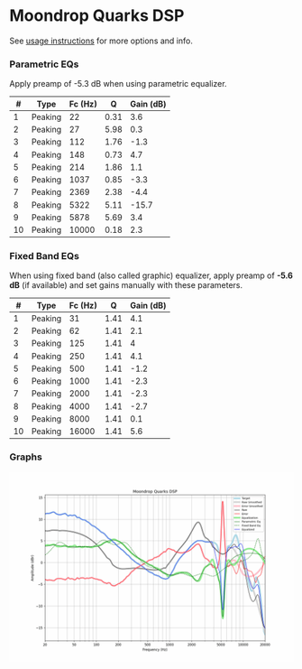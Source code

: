 # Moondrop Quarks DSP
See [usage instructions](https://github.com/jaakkopasanen/AutoEq#usage) for more options and info.

### Parametric EQs
Apply preamp of -5.3 dB when using parametric equalizer.

|   # | Type    |   Fc (Hz) |    Q |   Gain (dB) |
|-----|---------|-----------|------|-------------|
|   1 | Peaking |        22 | 0.31 |         3.6 |
|   2 | Peaking |        27 | 5.98 |         0.3 |
|   3 | Peaking |       112 | 1.76 |        -1.3 |
|   4 | Peaking |       148 | 0.73 |         4.7 |
|   5 | Peaking |       214 | 1.86 |         1.1 |
|   6 | Peaking |      1037 | 0.85 |        -3.3 |
|   7 | Peaking |      2369 | 2.38 |        -4.4 |
|   8 | Peaking |      5322 | 5.11 |       -15.7 |
|   9 | Peaking |      5878 | 5.69 |         3.4 |
|  10 | Peaking |     10000 | 0.18 |         2.3 |

### Fixed Band EQs
When using fixed band (also called graphic) equalizer, apply preamp of **-5.6 dB** (if available) and set gains manually with these parameters.

|   # | Type    |   Fc (Hz) |    Q |   Gain (dB) |
|-----|---------|-----------|------|-------------|
|   1 | Peaking |        31 | 1.41 |         4.1 |
|   2 | Peaking |        62 | 1.41 |         2.1 |
|   3 | Peaking |       125 | 1.41 |         4   |
|   4 | Peaking |       250 | 1.41 |         4.1 |
|   5 | Peaking |       500 | 1.41 |        -1.2 |
|   6 | Peaking |      1000 | 1.41 |        -2.3 |
|   7 | Peaking |      2000 | 1.41 |        -2.3 |
|   8 | Peaking |      4000 | 1.41 |        -2.7 |
|   9 | Peaking |      8000 | 1.41 |         0.1 |
|  10 | Peaking |     16000 | 1.41 |         5.6 |

### Graphs
![](./Moondrop%20Quarks%20DSP.png)
